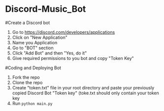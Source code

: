 # Discord-Music_Bot

#Create a Discord bot
1. Go to https://discord.com/developers/applications
2. Click on "New Application"
3. Name you Application
4. Go to "BOT" section
5. Click "Add Bot" and then "Yes, do it"
6. Give required permissions to you bot and copy "Token Key"

#Coding and Deploying Bot
1. Fork the repo
2. Clone the repo
3. Create "token.txt" file in your root directory and paste your previously copied Discord Bot "Token key" (toke.txt should only contain your token key
3. Run `python main.py`
